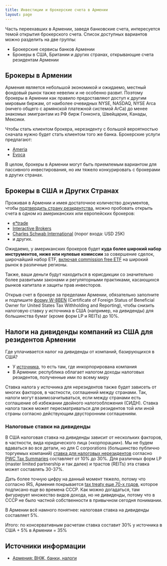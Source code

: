 ```yaml
---
title: Инвестиции и брокерские счета в Армении
layout: page
---
```


Часть переехавших в Армении, заведя банковские счета, интересуется темой открытия брокерского счета. Список доступных вариантов можно разделить на две группы:

- Брокерские сервисы банков Армении
- Брокеры в США, Британии и других странах, открывающие счета резидентам Армении

## Брокеры в Армении

Армения является небольшой экономикой и ожидаемо, местный фондовый рынок также невелик и не особенно развит. Поэтому брокеры в Армении как правило предоставляют доступ к другим мировым биржам, от наиболее очевидных NYSE, NASDAQ, NYSE Arca (ничего общего с армянской платежной системой ArCa) до менее знакомых эмигрантам из РФ бирж Гонконга, Швейцарии, Канады, Мексики.

Чтобы стать клиентом брокера, нерезиденту с большой вероятностью сначала нужно будет стать клиентом того же банка. Брокерские услуги предлагают:

- [Ameria](https://ameriabank.am/ru/инвестиционныибанк/операции/брокерскиеуслуги#FAQ)
- [Evoca](https://www.evoca.am/ru/investment-services)

В целом, брокеры в Армении могут быть приемлемым вариантом для пассивного инвестирования, но им тяжело конкурировать с брокерами в других странах.

## Брокеры в США и Других Странах

Проживая в Армении и имея достаточное количество документов, чтобы [подтвердить страну резидентства](../documents/proof-of-residence.md), можно пробовать открыть счета в одном из американских или европейских брокеров:

- [e*trade](https://us.etrade.com/home/welcome-back)
- [Interactive Brokers](https://gdcdyn.interactivebrokers.com/Universal/Application)
- [Charles Schwab International](https://international.schwab.com/open-account-intro) (порог входа: USD 25K)
- и других.

Ожидаемо, у американских брокеров будет **куда более широкий набор инструментов, ниже или нулевые комиссии** за совершение сделок, широчайший набор ETF, [включая commission free ETF](https://etfdb.com/type/commission-free/all/) на широкий рынок в различные регионы.

Также, ваши деньги будут находиться в юрисдикции со значительно более развитыми законами и регуляторными практиками, касающихся рынков капитала и защиты прав инвесторов.

Открыв счет в брокере за пределами Армении, обязательно заполните и подпишите [форму W-8BEN](https://www.irs.gov/pub/irs-pdf/fw8ben.pdf) (Certificate of Foreign Status of Beneficial Owner for United States Tax Withholding and Reporting), чтобы снизить налоговую ставку у источника в США (например, на дивиденды) для большинства бумаг (кроме форм LP и REITs) до 10%.

## Налоги на дивиденды компаний из США для резидентов Армении

Где уплачивается налог на дивиденды от компаний, базирующихся в США?

- У [источника](https://www.investopedia.com/ask/answers/06/nonusresidenttax.asp), то есть там, где инкорпорирована компания
- В Армении: республика облагает налогом доходы налоговых резидентов, полученные ими по всему миру

Ставка налога у источника для нерезидентов также будет зависеть от многих факторов, в частности, соглашений между странами. Так, налоги могут взаимозачитываться, если между странами есть соглашение об избежании двойного налогообложения (СИДН). Ставка налога также может пересматриваться для резидентов той или иной страны согласно действующим двусторонним соглашениям.

### Налоговые ставки на дивиденды

В США налоговая ставка на дивиденды зависит от нескольких факторов, в частности, вида юридического лица («корпорации»). Мы не будем вдаваться во все детали, но для C corporations (большинство публично торгуемых компаний) [ставка для налоговых нерезидентов](https://www.irs.gov/pub/irs-pdf/p519.pdf) согласно [PWC Tax Summaries](https://taxsummaries.pwc.com/united-states/corporate/withholding-taxes) составляет от 10% до 30%. Для различных форм LP (master limited partnership и так далее) и трастов (REITs) эта ставка может составлять 30-37%.

Дать более точную цифру на данный момент тяжело, потому что согласно IRS, Армения покрывается [tax treaty еще 70-х годов](https://www.irs.gov/businesses/international-businesses/armenia-tax-treaty-documents), которое подписано еще во времена СССР. Как можно догадаться, там фигурирует множество видов дохода, но не дивиденды, потому что в СССР не было частной собственности в привычном сегодня понимании.

В Армении всё намного понятнее: налоговая ставка на дивиденды составляет 5%.

Итого: по консервативным расчетам ставка составит 30% у источника в США + 5% в Армении = 35%

## Источники информации

- [Армения: ВНЖ, банки, налоги](https://t.me/am_banking_and_residency)
